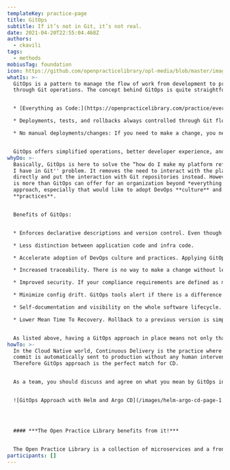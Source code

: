 ```yaml
---
templateKey: practice-page
title: GitOps
subtitle: If it’s not in Git, it’s not real.
date: 2021-04-20T22:55:04.468Z
authors:
  - ckavili
tags:
  - methods
mobiusTag: foundation
icon: https://github.com/openpracticelibrary/opl-media/blob/master/images/Needs%20an%20Image.png?raw=true
whatIs: >-
  GitOps is a pattern to manage the flow of work from development to production
  through Git operations. The concept behind GitOps is quite straightforward:


  * [Everything as Code:](https://openpracticelibrary.com/practice/everything-as-code/) Git is always the source of truth on what happens in the system

  * Deployments, tests, and rollbacks always controlled through Git flow

  * No manual deployments/changes: If you need to make a change, you need to make a Git operation such as commit, or raise a pull request.


  GitOps offers simplified operations, better developer experience, and better visibility of what is happening on the system. The most popular GitOps tools today are ArgoCD and Flux. As the adoption of GitOps is increasing, best practices around the approach and the tools are also forming rapidly.
whyDo: >-
  Basically, GitOps is here to solve the “how do I make my platform reflect what
  I have in Git'' problem. It removes the need to interact with the platform
  directly and put the interaction with Git repositories instead. However, there
  is more than GitOps can offer for an organization beyond *everything as code*
  approach, especially that would like to adopt DevOps **culture** and
  **practices**.


  Benefits of GitOps:


  * Enforces declarative descriptions and version control. Even though developers are familiar with using Git for application code, GitOps means that alongside the source code, you need to store other resources of the application as well. If they are not in Git, then they are not real!

  * Less distinction between application code and infra code.

  * Accelerate adoption of DevOps culture and practices. Applying GitOps provides automated deployments of declarative descriptions which leads to faster lead time.

  * Increased traceability. There is no way to make a change without leaving a trace.

  * Improved security. If your compliance requirements are defined as manifests and stored in Git, you can make sure they are applied through GitOps. Plus, Git provides big security advantages by being the single source of truth as it keeps track of changes.

  * Minimize config drift. GitOps tools alert if there is a difference between what is in Git and what is applied in the system, and even help to revert the change.

  * Self-documentation and visibility on the whole software lifecycle. Easy to see what is running on the platform by looking at repositories.

  * Lower Mean Time To Recovery. Rollback to a previous version is simply using a past commit.


  As listed above, having a GitOps approach in place means not only that you care about Git hashes and pull requests but also have visibility on the products and more importantly the teams too. Applying GitOps to onboarding and scaling your IT Delivery capability can massively accelerate your responsiveness to the market or global events. A GitOps approach can provide a better experience for creating repeatable environments and tooling for new teams as well as existing ones. It can also deliver a better production experience for migrating existing applications and quick adoption for dynamic team structures.
howTo: >-
  In the Cloud Native world, Continuous Delivery is the practice where every
  commit is automatically sent to production without any human intervention.
  Therefore GitOps approach is the perfect match for CD.


  As a team, you should discuss and agree on what you mean by GitOps in practice. Define the structure of Git repositories and where to store which configuration files. Then have the right tool in place for your needs. Of course, there are multiple ways to set repositories. Here is a high-level example flow for a CI/CD pipeline utilizing one configuration repository and a separate source code repository:


  ![GitOps Approach with Helm and Argo CD](/images/helm-argo-cd-page-1.png)




  #### ***The Open Practice Library benefits from it!***


  The Open Practice Library is a collection of microservices and a front-end application, spread across multiple [Git repositories](https://github.com/openpracticelibrary/opl-cd). These microservices are defined as manifests and manifest changes are automatically triggered to release versions of the Open Practice Library via GitHub Actions in the various code repos. It is watched by ArgoCD, automatically updating apps running in Red Hat OpenShift Container Platform with any manifest changes.
participants: []
---
```

